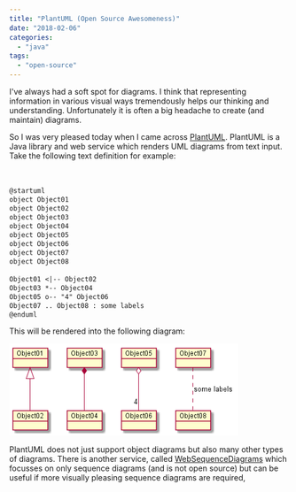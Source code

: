 ```yaml
---
title: "PlantUML (Open Source Awesomeness)"
date: "2018-02-06"
categories: 
  - "java"
tags: 
  - "open-source"
---
```


I've always had a soft spot for diagrams. I think that representing information in various visual ways tremendously helps our thinking and understanding. Unfortunately it is often a big headache to create (and maintain) diagrams.

So I was very pleased today when I came across [PlantUML](http://plantuml.com/). PlantUML is a Java library and web service which renders UML diagrams from text input. Take the following text definition for example:

```


@startuml
object Object01
object Object02
object Object03
object Object04
object Object05
object Object06
object Object07
object Object08

Object01 <|-- Object02
Object03 *-- Object04
Object05 o-- "4" Object06
Object07 .. Object08 : some labels
@enduml

```

This will be rendered into the following diagram:

![diagram](images/diagram.png)

PlantUML does not just support object diagrams but also many other types of diagrams. There is another service, called [WebSequenceDiagrams](https://www.websequencediagrams.com/) which focusses on only sequence diagrams (and is not open source) but can be useful if more visually pleasing sequence diagrams are required,
